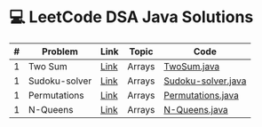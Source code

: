 # 💻 LeetCode DSA Java Solutions

| # | Problem | Link | Topic | Code |
|--|---------|------|--------|------|
| 1 | Two Sum | [Link](https://leetcode.com/problems/two-sum/) | Arrays | [TwoSum.java](src/arrays/TwoSum.java) |
| 1 | Sudoku-solver | [Link](https://leetcode.com/problems/sudoku-solve) | Arrays | [Sudoku-solver.java](src/arrays\Sudoku-solver.java) |
| 1 | Permutations | [Link](https://leetcode.com/problems/permutations/) | Arrays | [Permutations.java](src/arrays\Permutations.java) |
| 1 | N-Queens | [Link](https://leetcode.com/problems/n-queens/) | Arrays | [N-Queens.java](src/arrays\N-Queens.java) |
